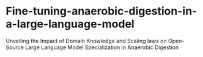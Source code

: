 # Fine-tuning-anaerobic-digestion-in-a-large-language-model
Unveiling the Impact of Domain Knowledge and Scaling laws on Open-Source Large Language Model Specialization in Anaerobic Digestion

